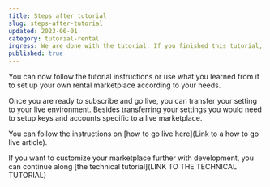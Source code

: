 ```yaml
---
title: Steps after tutorial
slug: steps-after-tutorial
updated: 2023-06-01
category: tutorial-rental
ingress: We are done with the tutorial. If you finished this tutorial, you should now have a fully functional Sauna rental marketplace, with settings, a listing, a user and a transaction.   
published: true
---
```


You can now follow the tutorial instructions or use what you learned from it to set up your own rental marketplace according to your needs. 

Once you are ready to subscribe and go live, you can transfer your setting to your live environment. Besides transferring your settings you would need to setup keys and accounts specific to a live marketplace. 

You can follow the instructions on [how to go live here](Link to a how to go live article).

If you want to customize your marketplace further with development, you can continue along [the technical tutorial](LINK TO THE TECHNICAL TUTORIAL)
